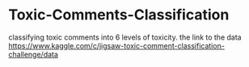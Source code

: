 # Toxic-Comments-Classification
classifying toxic comments into 6 levels of toxicity. 
the link to the data                                                                                                                             
https://www.kaggle.com/c/jigsaw-toxic-comment-classification-challenge/data
